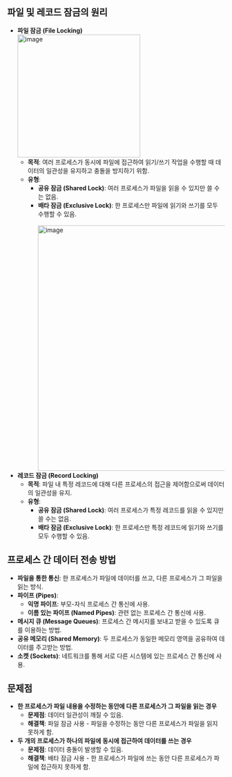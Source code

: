 
<h2>파일 및 레코드 잠금의 원리</h2>
    <ul>
        <li>
            <strong>파일 잠금 (File Locking)</strong> <br>
          <img width="284" alt="image" src="https://github.com/Sossoh/SystemPgm/assets/128332587/bfd315db-505d-4e57-9985-7ede3a449421">
          <br>
            <ul>
                <li><strong>목적</strong>: 여러 프로세스가 동시에 파일에 접근하여 읽기/쓰기 작업을 수행할 때 데이터의 일관성을 유지하고 충돌을 방지하기 위함.</li>
                <li><strong>유형</strong>:
                    <ul>
                        <li><strong>공유 잠금 (Shared Lock)</strong>: 여러 프로세스가 파일을 읽을 수 있지만 쓸 수는 없음.</li>
                        <li><strong>배타 잠금 (Exclusive Lock)</strong>: 한 프로세스만 파일에 읽기와 쓰기를 모두 수행할 수 있음.</li>
                        <br>
                        <img width="567" alt="image" src="https://github.com/Sossoh/SystemPgm/assets/128332587/bc71c62c-e562-467a-90d7-4928a777d28f">
<br>
                    </ul>
                </li>
            </ul>
        </li>
        <li>
            <strong>레코드 잠금 (Record Locking)</strong>
            <ul>
                <li><strong>목적</strong>: 파일 내 특정 레코드에 대해 다른 프로세스의 접근을 제어함으로써 데이터의 일관성을 유지.</li>
                <li><strong>유형</strong>:
                    <ul>
                        <li><strong>공유 잠금 (Shared Lock)</strong>: 여러 프로세스가 특정 레코드를 읽을 수 있지만 쓸 수는 없음.</li>
                        <li><strong>배타 잠금 (Exclusive Lock)</strong>: 한 프로세스만 특정 레코드에 읽기와 쓰기를 모두 수행할 수 있음.</li>
                    </ul>
                </li>
            </ul>
        </li>
    </ul>
    <h2>프로세스 간 데이터 전송 방법</h2>
    <ul>
        <li><strong>파일을 통한 통신</strong>: 한 프로세스가 파일에 데이터를 쓰고, 다른 프로세스가 그 파일을 읽는 방식.</li>
        <li><strong>파이프 (Pipes)</strong>:
            <ul>
                <li><strong>익명 파이프</strong>: 부모-자식 프로세스 간 통신에 사용.</li>
                <li><strong>이름 있는 파이프 (Named Pipes)</strong>: 관련 없는 프로세스 간 통신에 사용.</li>
            </ul>
        </li>
        <li><strong>메시지 큐 (Message Queues)</strong>: 프로세스 간 메시지를 보내고 받을 수 있도록 큐를 이용하는 방법.</li>
        <li><strong>공유 메모리 (Shared Memory)</strong>: 두 프로세스가 동일한 메모리 영역을 공유하여 데이터를 주고받는 방법.</li>
        <li><strong>소켓 (Sockets)</strong>: 네트워크를 통해 서로 다른 시스템에 있는 프로세스 간 통신에 사용.</li>
    </ul>
    <h2>문제점</h2>
    <ul>
        <li>
            <strong>한 프로세스가 파일 내용을 수정하는 동안에 다른 프로세스가 그 파일을 읽는 경우</strong>
            <ul>
                <li><strong>문제점</strong>: 데이터 일관성이 깨질 수 있음.</li>
                <li><strong>해결책</strong>: 파일 잠금 사용 - 파일을 수정하는 동안 다른 프로세스가 파일을 읽지 못하게 함.</li>
            </ul>
        </li>
        <li>
            <strong>두 개의 프로세스가 하나의 파일에 동시에 접근하여 데이터를 쓰는 경우</strong>
            <ul>
                <li><strong>문제점</strong>: 데이터 충돌이 발생할 수 있음.</li>
                <li><strong>해결책</strong>: 배타 잠금 사용 - 한 프로세스가 파일에 쓰는 동안 다른 프로세스가 파일에 접근하지 못하게 함.</li>
            </ul>
        </li>
    </ul>

